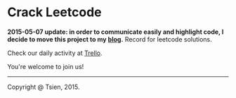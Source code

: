 # Crack Leetcode
**2015-05-07 update: in order to communicate easily and highlight code, I decide to move this project to my [blog](tsien.github.io).** 
Record for leetcode solutions.

Check our daily activity at [Trello](https://trello.com/b/fzE3eZ4B/crack-leetcode).

You're welcome to join us!

---
Copyright @ Tsien, 2015.
